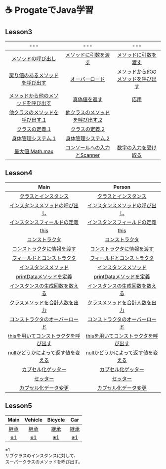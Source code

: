 # :coffee: ProgateでJava学習

## Lesson3
| --- | --- | --- |
| :--: | :--: | :--: |
|[メソッドの呼び出し](https://github.com/aocattleya/HelloJava/blob/master/Progate/Lesson3/Java01.java)|[メソッドに引数を渡す](https://github.com/aocattleya/HelloJava/blob/master/Progate/Lesson3/Java02.java)|[メソッドに引数を渡す](https://github.com/aocattleya/HelloJava/blob/master/Progate/Lesson3/Java03.java)|
[戻り値のあるメソッドを呼び出す](https://github.com/aocattleya/HelloJava/blob/master/Progate/Lesson3/Java04.java)|[オーバーロード](https://github.com/aocattleya/HelloJava/blob/master/Progate/Lesson3/Java05.java)|[メソッドから他のメソッドを呼び出す](https://github.com/aocattleya/HelloJava/blob/master/Progate/Lesson3/Java06.java)|
[メソッドから他のメソッドを呼び出す](https://github.com/aocattleya/HelloJava/blob/master/Progate/Lesson3/Java07.java)|[真偽値を返す](https://github.com/aocattleya/HelloJava/blob/master/Progate/Lesson3/Java08.java)|[応用](https://github.com/aocattleya/HelloJava/blob/master/Progate/Lesson3/Java09.java)
|[他クラスのメソッドを呼び出す.1](https://github.com/aocattleya/HelloJava/blob/master/Progate/Lesson3/Java10_1.java)|[他クラスのメソッドを呼び出す.2](https://github.com/aocattleya/HelloJava/blob/master/Progate/Lesson3/Java10_2.java)|
|[クラスの定義.1](https://github.com/aocattleya/HelloJava/blob/master/Progate/Lesson3/Java11_1.java)|[クラスの定義.2](https://github.com/aocattleya/HelloJava/blob/master/Progate/Lesson3/Java11_2.java)||
|[身体管理システム.1](https://github.com/aocattleya/HelloJava/blob/master/Progate/Lesson3/Java13_1.java)|[身体管理システム.2](https://github.com/aocattleya/HelloJava/blob/master/Progate/Lesson3/Java13_2.java)||
|[最大値 Math.max](https://github.com/aocattleya/HelloJava/blob/master/Progate/Lesson3/Java12.java)|[コンソールへの入力とScanner](https://github.com/aocattleya/HelloJava/blob/master/Progate/Lesson3/Java14.java)|[数字の入力を受け取る](https://github.com/aocattleya/HelloJava/blob/master/Progate/Lesson3/Java15.java)|

## Lesson4
| Main | Person |
| :--: | :--: |
|[クラスとインスタンス](https://github.com/aocattleya/HelloJava/blob/master/Progate/Lesson4/Java01_Main.java)|[クラスとインスタンス](https://github.com/aocattleya/HelloJava/blob/master/Progate/Lesson4/Java01_Person.java)|
|[インスタンスメソッドの呼び出し](https://github.com/aocattleya/HelloJava/blob/master/Progate/Lesson4/Java02_Main.java)|[インスタンスメソッドの呼び出し](https://github.com/aocattleya/HelloJava/blob/master/Progate/Lesson4/Java02_Person.java)|
|[インスタンスフィールドの定義](https://github.com/aocattleya/HelloJava/blob/master/Progate/Lesson4/Java03_Main.java)|[インスタンスフィールドの定義](https://github.com/aocattleya/HelloJava/blob/master/Progate/Lesson4/Java03_Person.java)|
|[this](https://github.com/aocattleya/HelloJava/blob/master/Progate/Lesson4/Java04_Main.java)|[this](https://github.com/aocattleya/HelloJava/blob/master/Progate/Lesson4/Java04_Person.java)|
|[コンストラクタ](https://github.com/aocattleya/HelloJava/blob/master/Progate/Lesson4/Java05_Main.java)|[コンストラクタ](https://github.com/aocattleya/HelloJava/blob/master/Progate/Lesson4/Java05_Person.java)|
|[コンストラクタに情報を渡す](https://github.com/aocattleya/HelloJava/blob/master/Progate/Lesson4/Java06_Main.java)|[コンストラクタに情報を渡す](https://github.com/aocattleya/HelloJava/blob/master/Progate/Lesson4/Java06_Person.java)|
|[フィールドとコンストラクタ](https://github.com/aocattleya/HelloJava/blob/master/Progate/Lesson4/Java07_Main.java)|[フィールドとコンストラクタ](https://github.com/aocattleya/HelloJava/blob/master/Progate/Lesson4/Java07_Person.java)|
|[インスタンスメソッド](https://github.com/aocattleya/HelloJava/blob/master/Progate/Lesson4/Java08_Main.java)|[インスタンスメソッド](https://github.com/aocattleya/HelloJava/blob/master/Progate/Lesson4/Java08_Person.java)|
|[printDataメソッドを定義](https://github.com/aocattleya/HelloJava/blob/master/Progate/Lesson4/Java09_Main.java)|[printDataメソッドを定義](https://github.com/aocattleya/HelloJava/blob/master/Progate/Lesson4/Java09_Person.java)|
|[インスタンスの生成回数を数える](https://github.com/aocattleya/HelloJava/blob/master/Progate/Lesson4/Java10_Main.java)|[インスタンスの生成回数を数える](https://github.com/aocattleya/HelloJava/blob/master/Progate/Lesson4/Java10_Person.java)|
|[クラスメソッドを合計人数を出力](https://github.com/aocattleya/HelloJava/blob/master/Progate/Lesson4/Java11_Main.java)|[クラスメソッドを合計人数を出力](https://github.com/aocattleya/HelloJava/blob/master/Progate/Lesson4/Java11_Person.java)|
|[コンストラクタのオーバーロード](https://github.com/aocattleya/HelloJava/blob/master/Progate/Lesson4/Java12_Main.java)|[コンストラクタのオーバーロード](https://github.com/aocattleya/HelloJava/blob/master/Progate/Lesson4/Java12_Person.java)|
|[thisを用いてコンストラクタを呼び出す](https://github.com/aocattleya/HelloJava/blob/master/Progate/Lesson4/Java13_Main.java)|[thisを用いてコンストラクタを呼び出す](https://github.com/aocattleya/HelloJava/blob/master/Progate/Lesson4/Java13_Person.java)|
|[nullかどうかによって返す値を変える](https://github.com/aocattleya/HelloJava/blob/master/Progate/Lesson4/Java14_Main.java)|[nullかどうかによって返す値を変える](https://github.com/aocattleya/HelloJava/blob/master/Progate/Lesson4/Java14_Person.java)|
|[カプセル化ゲッター](https://github.com/aocattleya/HelloJava/blob/master/Progate/Lesson4/Java15_Main.java)|[カプセル化ゲッター](https://github.com/aocattleya/HelloJava/blob/master/Progate/Lesson4/Java15_Person.java)|
|[セッター](https://github.com/aocattleya/HelloJava/blob/master/Progate/Lesson4/Java16_Main.java)|[セッター](https://github.com/aocattleya/HelloJava/blob/master/Progate/Lesson4/Java16_Person.java)|
|[カプセル化データ変更](https://github.com/aocattleya/HelloJava/blob/master/Progate/Lesson4/Java17_Main.java)|[カプセル化データ変更](https://github.com/aocattleya/HelloJava/blob/master/Progate/Lesson4/Java17_Person.java)|


## Lesson5
| Main | Vehicle | Bicycle | Car |
| :--: | :--: | :--: | :--: |
|[継承](https://github.com/aocattleya/HelloJava/blob/master/Progate/Lesson5/Java01_Main.java)|[継承](https://github.com/aocattleya/HelloJava/blob/master/Progate/Lesson5/Java01_Vehicle.java)|[継承](https://github.com/aocattleya/HelloJava/blob/master/Progate/Lesson5/Java01_Bicycle.java)|[継承](https://github.com/aocattleya/HelloJava/blob/master/Progate/Lesson5/Java01_Car.java)|
|[※1](https://github.com/aocattleya/HelloJava/blob/master/Progate/Lesson5/Java02_Main.java)|[※1](https://github.com/aocattleya/HelloJava/blob/master/Progate/Lesson5/Java02_Vehicle.java)|[※1](https://github.com/aocattleya/HelloJava/blob/master/Progate/Lesson5/Java02_Bicycle.java)|[※1](https://github.com/aocattleya/HelloJava/blob/master/Progate/Lesson5/Java02_Car.java)|

※1  
サブクラスのインスタンスに対して、  
スーパークラスのメソッドを呼び出す。

